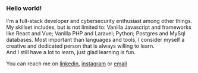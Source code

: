### Hello world!

I'm a full-stack developer and cybersecurity enthusiast among other things.   
My skillset includes, but is not limited to: Vanilla Javascript and frameworks like React and Vue; Vanilla PHP and Laravel; Python; Postgres and MySql databases.
Most important than languages and tools, I consider myself a creative and dedicated person that is always willing to learn.  
And I still have a lot to learn, just glad learning is fun.
   
You can reach me on [linkedin](https://www.linkedin.com/in/leonel-marcos-f5/), [instagram](https://instagram.com/l30nel.exe) or [email](mailto:nleonel.m@gmail.com)
